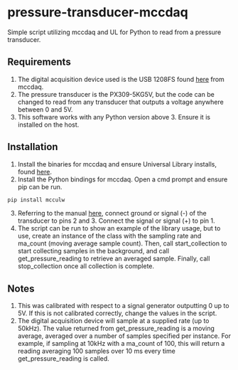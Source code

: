 # pressure-transducer-mccdaq
Simple script utilizing mccdaq and UL for Python to read from a pressure transducer.

## Requirements
1. The digital acquisition device used is the USB 1208FS found [here](https://www.mccdaq.com/usb-data-acquisition/USB-1208FS.aspx) 
from mccdaq.
2. The pressure transducer is the PX309-5KG5V, but the code can be changed to read from any transducer that outputs a voltage anywhere between 0 and 5V.
3. This software works with any Python version above 3.  Ensure it is installed on the host.

## Installation
1. Install the binaries for mccdaq and ensure Universal Library installs, found [here](https://www.mccdaq.com/Software-Downloads.aspx).
2. Install the Python bindings for mccdaq.  Open a cmd prompt and ensure pip can be run.
```bash
pip install mcculw
```
3. Referring to the manual [here](https://www.mccdaq.com/pdfs/manuals/USB-1208FS.pdf), connect ground or signal (-) of the transducer to pins 2 and 3.  Connect the signal or signal (+) to pin 1.
4. The script can be run to show an example of the library usage, but to use, create an instance of the class with the sampling rate and ma_count (moving average sample count). Then, call start_collection to start collecting samples in the background, and call get_pressure_reading to retrieve an averaged sample. Finally, call stop_collection once all collection is complete.

## Notes
1. This was calibrated with respect to a signal generator outputting 0 up to 5V. If this is not calibrated correctly, change the values in the script.
2. The digital acquisition device will sample at a supplied rate (up to 50kHz).  The value returned from get_pressure_reading is a moving average, averaged over a number of samples specified per instance.  For example, if sampling at 10kHz with a ma_count of 100, this will return a reading averaging 100 samples over 10 ms every time get_pressure_reading is called.
